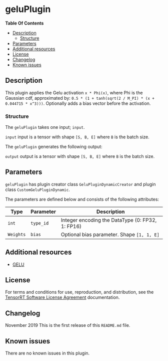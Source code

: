 # geluPlugin

**Table Of Contents**
- [Description](#description)
    * [Structure](#structure)
- [Parameters](#parameters)
- [Additional resources](#additional-resources)
- [License](#license)
- [Changelog](#changelog)
- [Known issues](#known-issues)


## Description

This plugin applies the Gelu activation `x * Phi(x)`, where Phi is the Gaussian cdf, approximated by: `0.5 * (1 + tanh(sqrt(2 / M_PI) * (x + 0.044715 * x^3)))`.
Optionally adds a bias vector before the activation.


### Structure

The `geluPlugin` takes one input; `input`.

`input`
input is a tensor with shape `[S, B, E]` where `B` is the batch size.


The `geluPlugin` generates the following output:

`output`
output is a tensor with shape `[S, B, E]` where `B` is the batch size.


## Parameters

`geluPlugin` has plugin creator class `GeluPluginDynamicCreator` and plugin class `CustomGeluPluginDynamic`.

The parameters are defined below and consists of the following attributes:

| Type     | Parameter                               | Description
|----------|-----------------------------------------|-------------------------------------------------------------------
|`int`     |`type_id`                                |Integer encoding the DataType (0: FP32, 1: FP16)
|`Weights` |`bias`                                   |Optional bias parameter. Shape `[1, 1, E]`


## Additional resources

-   [GELU](https://arxiv.org/abs/1606.08415)


## License

For terms and conditions for use, reproduction, and distribution, see the [TensorRT Software License Agreement](https://docs.nvidia.com/deeplearning/sdk/tensorrt-sla/index.html)
documentation.


## Changelog

November 2019
This is the first release of this `README.md` file.


## Known issues

There are no known issues in this plugin.
